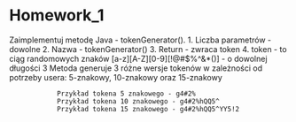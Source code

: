 # Homework_1

Zaimplementuj metodę Java - tokenGenerator().
                1. Liczba parametrów - dowolne
                2. Nazwa - tokenGenerator()
                3. Return - zwraca token
                4. token - to ciąg randomowych znaków [a-z][A-Z][0-9][!@#$%^&*()] - o dowolnej długości
                3  Metoda generuje 3 różne wersje tokenów w zależności od potrzeby usera:  5-znakowy, 10-znakowy oraz 15-znakowy
               
                Przykład tokena 5 znakowego - g4#2%
                Przykład tokena 10 znakowego - g4#2%hQQ5^
                Przykład tokena 15 znakowego - g4#2%hQQ5^YY5!2
